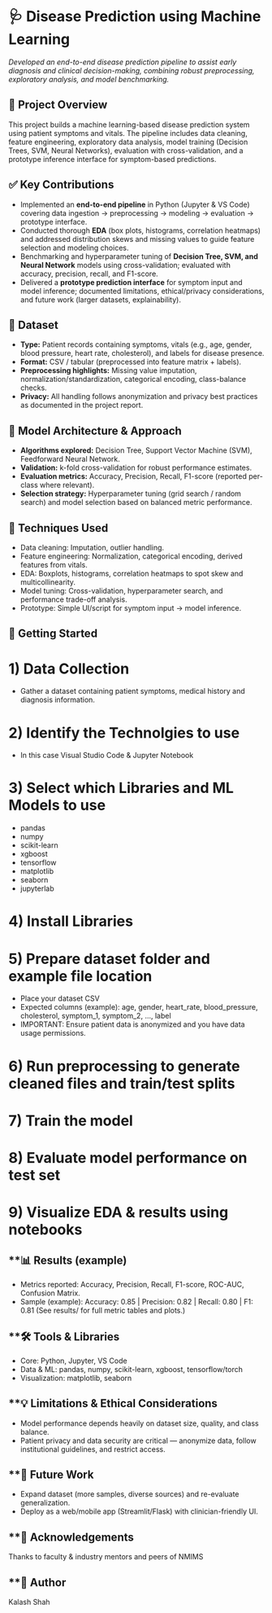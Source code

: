 # **🩺 Disease Prediction using Machine Learning**

*Developed an end-to-end disease prediction pipeline to assist early diagnosis and clinical decision-making, combining robust preprocessing, exploratory analysis, and model benchmarking.*  

## **🔎 Project Overview**
This project builds a machine learning-based disease prediction system using patient symptoms and vitals. The pipeline includes data cleaning, feature engineering, exploratory data analysis, model training (Decision Trees, SVM, Neural Networks), evaluation with cross-validation, and a prototype inference interface for symptom-based predictions.

## **✅ Key Contributions**

- Implemented an **end-to-end pipeline** in Python (Jupyter & VS Code) covering data ingestion → preprocessing → modeling → evaluation → prototype interface.  
- Conducted thorough **EDA** (box plots, histograms, correlation heatmaps) and addressed distribution skews and missing values to guide feature selection and modeling choices.  
- Benchmarking and hyperparameter tuning of **Decision Tree, SVM, and Neural Network** models using cross-validation; evaluated with accuracy, precision, recall, and F1-score.  
- Delivered a **prototype prediction interface** for symptom input and model inference; documented limitations, ethical/privacy considerations, and future work (larger datasets, explainability).

## **📂 Dataset**

- **Type:** Patient records containing symptoms, vitals (e.g., age, gender, blood pressure, heart rate, cholesterol), and labels for disease presence.  
- **Format:** CSV / tabular (preprocessed into feature matrix + labels).  
- **Preprocessing highlights:** Missing value imputation, normalization/standardization, categorical encoding, class-balance checks.  
- **Privacy:** All handling follows anonymization and privacy best practices as documented in the project report.

## **🧠 Model Architecture & Approach**
- **Algorithms explored:** Decision Tree, Support Vector Machine (SVM), Feedforward Neural Network.  
- **Validation:** k-fold cross-validation for robust performance estimates.  
- **Evaluation metrics:** Accuracy, Precision, Recall, F1-score (reported per-class where relevant).  
- **Selection strategy:** Hyperparameter tuning (grid search / random search) and model selection based on balanced metric performance.

## **🧪 Techniques Used**
- Data cleaning: Imputation, outlier handling.  
- Feature engineering: Normalization, categorical encoding, derived features from vitals.  
- EDA: Boxplots, histograms, correlation heatmaps to spot skew and multicollinearity.  
- Model tuning: Cross-validation, hyperparameter search, and performance trade-off analysis.  
- Prototype: Simple UI/script for symptom input → model inference.

## **🚀 Getting Started**

# 1) Data Collection
- Gather a dataset containing patient symptoms, medical history and diagnosis information. 

# 2) Identify the Technolgies to use
- In this case Visual Studio Code & Jupyter Notebook

# 3) Select which Libraries and ML Models to use
- pandas
- numpy
- scikit-learn
- xgboost
- tensorflow       
- matplotlib
- seaborn
- jupyterlab

# 4) Install Libraries

# 5) Prepare dataset folder and example file location

- Place your dataset CSV 
- Expected columns (example): age, gender, heart_rate, blood_pressure, cholesterol, symptom_1, symptom_2, ..., label
- IMPORTANT: Ensure patient data is anonymized and you have data usage permissions.

# 6) Run preprocessing to generate cleaned files and train/test splits

# 7) Train the model 

# 8) Evaluate model performance on test set

# 9) Visualize EDA & results using notebooks

## **📊 Results (example)

- Metrics reported: Accuracy, Precision, Recall, F1-score, ROC-AUC, Confusion Matrix.
- Sample (example): Accuracy: 0.85 | Precision: 0.82 | Recall: 0.80 | F1: 0.81
(See results/ for full metric tables and plots.)

## **🛠️ Tools & Libraries

- Core: Python, Jupyter, VS Code
- Data & ML: pandas, numpy, scikit-learn, xgboost, tensorflow/torch
- Visualization: matplotlib, seaborn


## **💡 Limitations & Ethical Considerations

- Model performance depends heavily on dataset size, quality, and class balance.
- Patient privacy and data security are critical — anonymize data, follow institutional guidelines, and restrict access.

## **🔭 Future Work

- Expand dataset (more samples, diverse sources) and re-evaluate generalization.
- Deploy as a web/mobile app (Streamlit/Flask) with clinician-friendly UI.


## **🙏 Acknowledgements

Thanks to faculty & industry mentors and peers of NMIMS

## **👤 Author
Kalash Shah
